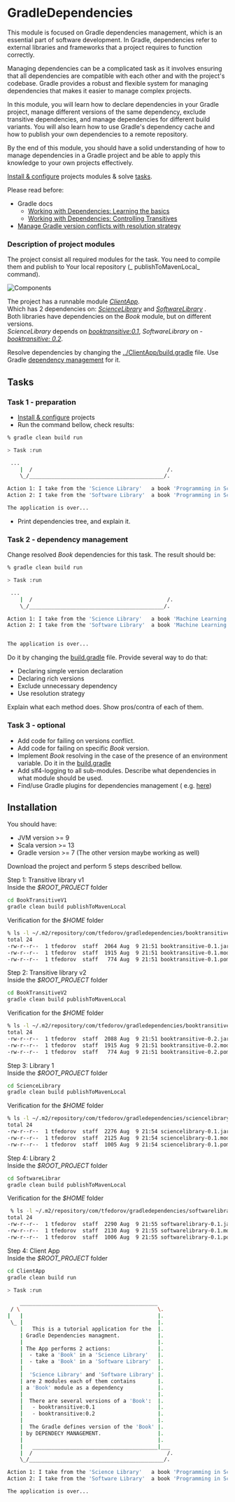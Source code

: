 # GradleDependencies

This module is focused on Gradle dependencies management, which is an essential part of software development. In Gradle,
dependencies refer to external libraries and frameworks that a project requires to function correctly.

Managing dependencies can be a complicated task as it involves ensuring that all dependencies are compatible with each
other and with the project's codebase. Gradle provides a robust and flexible system for managing dependencies that makes
it easier to manage complex projects.

In this module, you will learn how to declare dependencies in your Gradle project, manage different versions of the same
dependency, exclude transitive dependencies, and manage dependencies for different build variants. You will also learn
how to use Gradle's dependency cache and how to publish your own dependencies to a remote repository.

By the end of this module, you should have a solid understanding of how to manage dependencies in a Gradle project and
be able to apply this knowledge to your own projects effectively.

[Install & configure](#Installation) projects modules & solve [tasks](#tasks).

Please read before:

* Gradle docs
    * [Working with Dependencies: Learning the basics](https://docs.gradle.org/current/userguide/core_dependency_management.html)
    * [ Working with Dependencies: Controlling Transitives](https://docs.gradle.org/current/userguide/dependency_constraints.html)
* [Manage Gradle version conflicts with resolution strategy](https://proandroiddev.com/manage-gradle-version-conflicts-with-strategy-611ac3f6ce19)

### Description of project modules

The project consist all required modules for the task. You need to compile them and publish to Your local repository (_
publishToMavenLocal_ command).

![Components](docs/components.png)

The project has a runnable module [ _ClientApp_](../main/ClientApp).<br/>
Which has 2 dependencies on: [_ScienceLibrary_](../main/ScienceLibrary) and [_SoftwareLibrary_](../main/SoftwareLibrary)
.<br/>
Both libraries have dependencies on the _Book_ module, but on different versions.<br/>
_ScienceLibrary_ depends on [_booktransitive:0.1_](../main/BookTransitiveV1), _SoftwareLibrary_ on - [_booktransitive:
0.2_](../main/BookTransitiveV2).<br>

Resolve dependencies by changing the [../ClientApp/build.gradle](../main/ClientApp/build.gradle) file. Use
Gradle [dependency management](https://docs.gradle.org/current/userguide/core_dependency_management.html) for it.

## Tasks

### Task 1 - preparation

* [Install & configure](#Installation) projects
* Run the command bellow, check results:

```sh
% gradle clean build run

> Task :run

 ...
    |  /                                           /.
    \_/___________________________________________/.

Action 1: I take from the 'Science Library'   a book 'Programming in Scala Fifth Edition 5st edition.' by Martin Odersky (v2)
Action 2: I take from the 'Software Library'  a book 'Programming in Scala Fifth Edition 5st edition.' by Martin Odersky (v2)

The application is over...

```

* Print dependencies tree, and explain it.

### Task 2 - dependency management

Change resolved _Book_ dependencies for this task. The result should be:

```sh
% gradle clean build run

> Task :run

 ...
    |  /                                           /.
    \_/___________________________________________/.

Action 1: I take from the 'Science Library'   a book 'Machine Learning Yearning'. by Andrew Ng. (v1)
Action 2: I take from the 'Software Library'  a book 'Machine Learning Yearning'. by Andrew Ng. (v1)


The application is over...

```

Do it by changing the [build.gradle](../main/ClientApp/build.gradle) file. Provide several way to do that:

* Declaring simple version declaration
* Declaring rich versions
* Exclude unnecessary dependency
* Use resolution strategy

Explain what each method does. Show pros/contra of each of them.

### Task 3 - optional

* Add code for failing on versions conflict.
* Add code for failing on specific _Book_ version.
* Implement _Book_ resolving in the case of the presence of an environment variable. Do it in
  the [build.gradle](../main/ClientApp/build.gradle)
* Add slf4-logging to all sub-modules. Describe what dependencies in what module should be used.
* Find/use Gradle plugins for dependencies management (
  e.g. [here](https://plugins.gradle.org/search?term=dependencies+conflicts))

## Installation

You should have:
* JVM version >= 9
* Scala version >= 13 
* Gradle version >= 7
(The other version maybe working as well)

Download the project and perform 5 steps described bellow.

Step 1: Transitive library v1</br>
Inside the _$ROOT_PROJECT_ folder

```sh
cd BookTransitiveV1
gradle clean build publishToMavenLocal
```

Verification for the _$HOME_ folder

```sh
% ls -l ~/.m2/repository/com/tfedorov/gradledependencies/booktransitive/0.1
total 24
-rw-r--r--  1 tfedorov  staff  2064 Aug  9 21:51 booktransitive-0.1.jar
-rw-r--r--  1 tfedorov  staff  1915 Aug  9 21:51 booktransitive-0.1.module
-rw-r--r--  1 tfedorov  staff   774 Aug  9 21:51 booktransitive-0.1.pom
```

Step 2: Transitive library v2</br>
Inside the _$ROOT_PROJECT_ folder

```sh
cd BookTransitiveV2
gradle clean build publishToMavenLocal
```

Verification for the _$HOME_ folder

```sh
% ls -l ~/.m2/repository/com/tfedorov/gradledependencies/booktransitive/0.2
total 24
-rw-r--r--  1 tfedorov  staff  2088 Aug  9 21:51 booktransitive-0.2.jar
-rw-r--r--  1 tfedorov  staff  1915 Aug  9 21:51 booktransitive-0.2.module
-rw-r--r--  1 tfedorov  staff   774 Aug  9 21:51 booktransitive-0.2.pom
```

Step 3: Library 1</br>
Inside the _$ROOT_PROJECT_ folder

```sh
cd ScienceLibrary
gradle clean build publishToMavenLocal
```

Verification for the _$HOME_ folder

```sh
% ls -l ~/.m2/repository/com/tfedorov/gradledependencies/sciencelibrary/0.1
total 24
-rw-r--r--  1 tfedorov  staff  2276 Aug  9 21:54 sciencelibrary-0.1.jar
-rw-r--r--  1 tfedorov  staff  2125 Aug  9 21:54 sciencelibrary-0.1.module
-rw-r--r--  1 tfedorov  staff  1005 Aug  9 21:54 sciencelibrary-0.1.pom
```

Step 4: Library 2</br>
Inside the _$ROOT_PROJECT_ folder

```sh
cd SoftwareLibrar
gradle clean build publishToMavenLocal
```

Verification for the _$HOME_ folder

```sh
 % ls -l ~/.m2/repository/com/tfedorov/gradledependencies/softwarelibrary/0.1
total 24
-rw-r--r--  1 tfedorov  staff  2290 Aug  9 21:55 softwarelibrary-0.1.jar
-rw-r--r--  1 tfedorov  staff  2130 Aug  9 21:55 softwarelibrary-0.1.module
-rw-r--r--  1 tfedorov  staff  1006 Aug  9 21:55 softwarelibrary-0.1.pom
```

Step 4: Client App</br>
Inside the _$ROOT_PROJECT_ folder

```sh
cd ClientApp
gradle clean build run

> Task :run

    ____________________________________________
 / \                                            \.
|   |                                           |.
 \_ |                                           |.
    |   This is a tutorial application for the  |.
    | Gradle Dependencies managment.            |.
    |                                           |.
    | The App performs 2 actions:               |.
    |  - take a 'Book' in a 'Science Library'   |.
    |  - take a 'Book' in a 'Software Library'  |.
    |                                           |.
    |  'Science Library' and 'Software Library' |.
    | are 2 modules each of them contains       |.
    | a 'Book' module as a dependency           |.
    |                                           |.
    |  There are several versions of a 'Book':  |.
    |   - booktransitive:0.1                    |.
    |   - booktransitive:0.2                    |.
    |                                           |.
    |  The Gradle defines version of the 'Book' |.
    | by DEPENDECY MANAGEMENT.                  |.
    |                                           |.
    |   ________________________________________|___
    |  /                                           /.
    \_/___________________________________________/.

Action 1: I take from the 'Science Library'   a book 'Programming in Scala Fifth Edition 5st edition.' by Martin Odersky (v2)
Action 2: I take from the 'Software Library'  a book 'Programming in Scala Fifth Edition 5st edition.' by Martin Odersky (v2)

The application is over...
```
